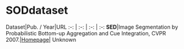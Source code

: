 # SODdataset


Dataset|Pub. / Year|URL
:-: | :-: | :-: | :-:
**SED**|Image Segmentation by Probabilistic Bottom-up Aggregation and Cue Integration, CVPR 2007.|[Homepage](http://www.wisdom.weizmann.ac.il/~vision/Seg_Evaluation_DB/index.html)| Unknown
